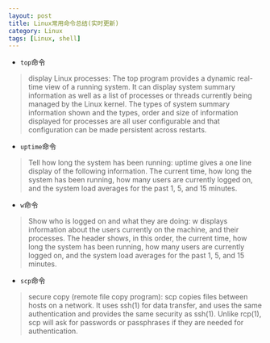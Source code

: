 ```yaml
---
layout: post
title: Linux常用命令总结(实时更新)
category: Linux
tags: [Linux, shell]
---
```


* `top`命令

> display Linux processes: The  top program provides a dynamic real-time view of a running system.  It can display system summary information as well as a list of processes or threads currently being managed by the Linux kernel.  The types of  system summary information shown and the types, order and size of information displayed for processes are all user configurable and that configuration can be made persistent across restarts.

* `uptime`命令

> Tell how long the system has been running: uptime  gives  a one line display of the following information.  The current time, how long the system has been running, how many users are currently logged on, and the system load averages for the past 1, 5,  and  15  minutes.

* `w`命令

> Show who is logged on and what they are doing: w  displays  information  about  the users currently on the machine, and their processes.  The header shows, in this order, the current time, how long the system has been running, how many users are currently logged on, and the system load averages for the past 1, 5, and 15 minutes.

* `scp`命令

> secure copy (remote file copy program): scp copies files between hosts on a network.  It uses ssh(1) for data transfer, and uses the same authentication and provides the same security as ssh(1).  Unlike rcp(1), scp will ask for passwords or passphrases if they are needed for authentication.
